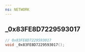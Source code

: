 ```yaml
---
ns: NETWORK
---
```

## _0x83FE8D7229593017

```c
// 0x83FE8D7229593017
void _0x83FE8D7229593017();
```



